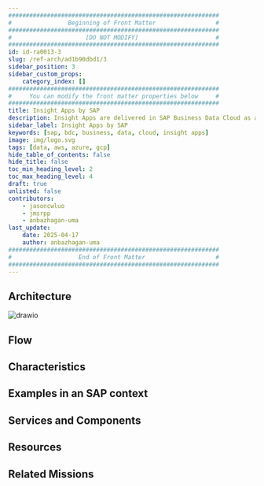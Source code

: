 ```yaml
---
############################################################
#                Beginning of Front Matter                 #
############################################################
#                     [DO NOT MODIFY]                      #
############################################################
id: id-ra0013-3 
slug: /ref-arch/ad1b90dbd1/3
sidebar_position: 3
sidebar_custom_props:
    category_index: []
############################################################
#     You can modify the front matter properties below     #
############################################################
title: Insight Apps by SAP
description: Insight Apps are delivered in SAP Business Data Cloud as a prebuilt set of artifacts, from Data Products, to models, to stories in SAP Analytics Cloud. They allow you to configure your entire environment simply by subscribing.
sidebar_label: Insight Apps by SAP
keywords: [sap, bdc, business, data, cloud, insight apps]
image: img/logo.svg
tags: [data, aws, azure, gcp]
hide_table_of_contents: false
hide_title: false
toc_min_heading_level: 2
toc_max_heading_level: 4
draft: true
unlisted: false
contributors:
    - jasoncwluo
    - jmsrpp
    - anbazhagan-uma
last_update:
    date: 2025-04-17
    author: anbazhagan-uma
############################################################
#                   End of Front Matter                    #
############################################################
---
```


<!-- Add the 'why?' for this architecture. Why do we have it? What is its purpose -->

## Architecture

<!-- The drawio "image" should appear right after the Solution Diagram SVG image -->
<!-- Note: [PLACEHOLDER] Please update the drawio with your architecture's drawio  -->

![drawio](drawio/template.drawio)

## Flow

<!-- Add your flow content here -->

## Characteristics

<!-- Add your characteristics content here -->

## Examples in an SAP context

<!-- Add your SAP context examples here -->

## Services and Components

<!-- Add your services and components here -->

## Resources

<!-- Add your resources here -->

## Related Missions

<!-- Add related missions here -->

